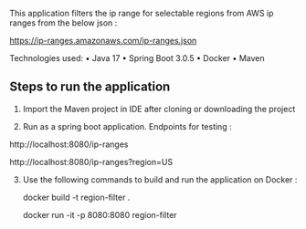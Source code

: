 This application filters the ip range for selectable regions from AWS ip ranges from the below json : 

https://ip-ranges.amazonaws.com/ip-ranges.json

Technologies used: • Java 17 • Spring Boot 3.0.5 • Docker • Maven

Steps to run the application
-----------------------------

1. Import the Maven project in IDE after cloning or downloading the project 

2. Run as a spring boot application. Endpoints for testing : 

  http://localhost:8080/ip-ranges
  
  http://localhost:8080/ip-ranges?region=US
  
3. Use the following commands to build and run the application on Docker : 

   docker build -t region-filter .

   docker run -it -p 8080:8080 region-filter
   
   

